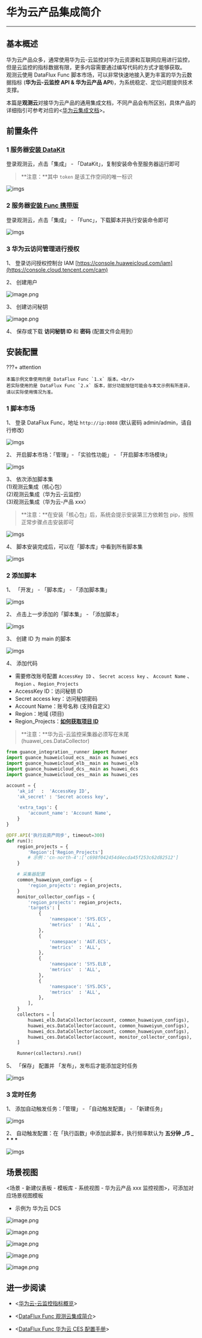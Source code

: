 # 华为云产品集成简介

---

## 基本概述

华为云产品众多，通常使用华为云-云监控对华为云资源和互联网应用进行监控，但是云监控的指标数据有限，更多内容需要通过编写代码的方式才能够获取。<br/>
观测云使用 DataFlux Func 脚本市场，可以非常快速地接入更为丰富的华为云数据指标 (**华为云-云监控 API & 华为云产品 API**)，为系统稳定、定位问题提供技术支撑。

本篇是**观测云**对接华为云产品的通用集成文档，不同产品会有所区别，具体产品的详细指引可参考对应的<[华为云集成文档](./index.md)>。


## 前置条件

### 1 服务器[安装 DataKit](../../../datakit/datakit-install.md)

登录观测云，点击「集成」 - 「DataKit」，复制安装命令至服务器运行即可

> **注意：**其中 `token` 是该工作空间的唯一标识

![imgs](../../imgs/aliyun-prod-func-1.png)

### 2 服务器[安装 Func 携带版](https://func.guance.com/doc/maintenance-guide-installation/)

登录观测云，点击「集成」 - 「Func」，下载脚本并执行安装命令即可

![imgs](../../imgs/aliyun-prod-func-2.png)

### 3 华为云访问管理进行授权

1、 登录访问授权控制台 IAM [https://console.huaweicloud.com/iam](https://console.cloud.tencent.com/cam)

2、 创建用户

![image.png](../imgs/huawei-ecs-3.png)

3、 创建访问秘钥

![image.png](../imgs/huawei-ecs-4.png)

4、 保存或下载 **访问秘钥 ID** 和 **密码** (配置文件会用到）



## 安装配置

???+ attention

    本篇示例文章使用的是 DataFlux Func `1.x` 版本。<br/>
    若实际使用的是 DataFlux Func `2.x` 版本，部分功能按钮可能会与本文示例有所差异，请以实际使用情况为准。
    
### 1 脚本市场

1、 登录 DataFlux Func，地址 `http://ip:8088` (默认密码 admin/admin，请自行修改)

![imgs](../../imgs/aliyun-prod-func-5.png)  

2、 开启脚本市场：「管理」- 「实验性功能」 - 「开启脚本市场模块」

![imgs](../../imgs/aliyun-prod-func-6.png)

3、 依次添加脚本集<br/>
(1)观测云集成（核心包）<br/>
(2)观测云集成（华为云-云监控）<br/>
(3)观测云集成（华为云-产品 xxx）

> **注意：**在安装「核心包」后，系统会提示安装第三方依赖包 pip，按照正常步骤点击安装即可

![imgs](../imgs/huawei-ecs-7.png)

4、 脚本安装完成后，可以在「脚本库」中看到所有脚本集

![imgs](../imgs/huawei-ecs-10.png)

### 2 添加脚本

1、 「开发」 - 「脚本库」 - 「添加脚本集」

![imgs](../imgs/huawei-ecs-11.png)

2、 点击上一步添加的「脚本集」 - 「添加脚本」

![imgs](../imgs/huawei-ecs-12.png)

3、 创建 ID 为 main 的脚本

![imgs](../../imgs/huawei-prod-func-1.png)

4、 添加代码

- 需要修改账号配置 `AccessKey ID` 、 `Secret access key` 、 `Account Name` 、`Region` 、`Region_Projects`
- AccessKey ID：访问秘钥 ID
- Secret access key：访问秘钥密码
- Account Name：账号名称 (支持自定义)
- Region：地域 (项目)
- Region_Projects：[**如何获取项目 ID**](https://support.huaweicloud.com/api-ces/ces_03_0057.html)

> **注意：**华为云-云监控采集器必须写在末尾 (huawei_ces.DataCollector)

```python
from guance_integration__runner import Runner
import guance_huaweicloud_ecs__main as huawei_ecs
import guance_huaweicloud_elb__main as huawei_elb
import guance_huaweicloud_dcs__main as huawei_dcs
import guance_huaweicloud_ces__main as huawei_ces

account = {
    'ak_id'  :  'AccessKey ID',
    'ak_secret' : 'Secret access key',

    'extra_tags': {
        'account_name': 'Account Name',
    }
}

@DFF.API('执行云资产同步', timeout=300)
def run():
    region_projects = {
        'Region':['Region_Projects']
        # 示例：'cn-north-4':['c698f042454d4ecda45f253c62d82512']
    }

    # 采集器配置
    common_huaweiyun_configs = {
        'region_projects': region_projects,
    }
    monitor_collector_configs = {
        'region_projects': region_projects,
        'targets': [
            {
                'namespace': 'SYS.ECS',
                'metrics'  : 'ALL',
            },
            {
                'namespace': 'AGT.ECS',
                'metrics'  : 'ALL',
            },
            {
                'namespace': 'SYS.ELB',
                'metrics'  : 'ALL',
            },
            {
                'namespace': 'SYS.DCS',
                'metrics'  : 'ALL',
            },
        ],
    }
    collectors = [
        huawei_elb.DataCollector(account, common_huaweiyun_configs),
        huawei_ecs.DataCollector(account, common_huaweiyun_configs),
        huawei_dcs.DataCollector(account, common_huaweiyun_configs),
        huawei_ces.DataCollector(account, monitor_collector_configs),
    ]

    Runner(collectors).run()
```

5、 「保存」 配置并 「发布」，发布后才能添加定时任务

![imgs](../imgs/huawei-ecs-14.png)

### 3 定时任务

1、 添加自动触发任务：「管理」 - 「自动触发配置」 - 「新建任务」

![imgs](../imgs/huawei-ecs-15.png)

2、 自动触发配置：在「执行函数」中添加此脚本，执行频率默认为 **五分钟 _/5 _ \* \* \***

![imgs](../../imgs/huawei-prod-func-2.png)


## 场景视图

<场景 - 新建仪表板 - 模板库 - 系统视图 - 华为云产品 xxx 监控视图>，可添加对应场景视图模板

- 示例为 华为云 DCS

![image.png](../imgs/huawei-dcs-1.png)

![image.png](../imgs/huawei-dcs-2.png)

![image.png](../imgs/huawei-dcs-3.png)

![image.png](../imgs/huawei-dcs-4.png)

![image.png](../imgs/huawei-dcs-5.png)


## 进一步阅读

- <[华为云-云监控指标概览](https://support.huaweicloud.com/usermanual-ces/zh-cn_topic_0202622212.html)>

- <[DataFlux Func 观测云集成简介](https://func.guance.com/doc/script-market-guance-integration/)>

- <[DataFlux Func 华为云 CES 配置手册](https://func.guance.com/doc/script-market-guance-huaweicloud-ces/)>

